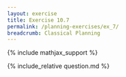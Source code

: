```yaml
---
layout: exercise
title: Exercise 10.7
permalink: /planning-exercises/ex_7/
breadcrumb: Classical Planning
---
```


{% include mathjax_support %}

<div><i class="arrow-up loader" data-chapter="planning-exercises" data-exercise="ex_7" data-rating="0"></i></div>
{% include_relative question.md %}
